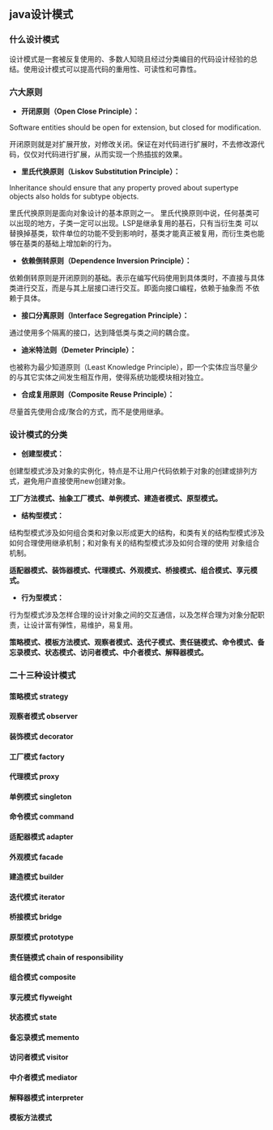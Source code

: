 ## java设计模式

### 什么设计模式

设计模式是一套被反复使用的、多数人知晓且经过分类编目的代码设计经验的总结。使用设计模式可以提高代码的重用性、可读性和可靠性。

### 六大原则

- **开闭原则（Open Close Principle）：**

Software entities should be open for extension, but closed for modification.

开闭原则就是对扩展开放，对修改关闭。保证在对代码进行扩展时，不去修改源代码，仅仅对代码进行扩展，从而实现一个热插拔的效果。

- **里氏代换原则（Liskov Substitution Principle）：**

Inheritance should ensure that any property proved about supertype objects also holds for subtype objects.

里氏代换原则是面向对象设计的基本原则之一。 里氏代换原则中说，任何基类可以出现的地方，子类一定可以出现。LSP是继承复用的基石，只有当衍生类
可以替换掉基类，软件单位的功能不受到影响时，基类才能真正被复用，而衍生类也能够在基类的基础上增加新的行为。

- **依赖倒转原则（Dependence Inversion Principle）：**

依赖倒转原则是开闭原则的基础。表示在编写代码使用到具体类时，不直接与具体类进行交互，而是与其上层接口进行交互。即面向接口编程，依赖于抽象而
不依赖于具体。

- **接口分离原则（Interface Segregation Principle）：**

通过使用多个隔离的接口，达到降低类与类之间的耦合度。

- **迪米特法则（Demeter Principle）：**

也被称为最少知道原则（Least Knowledge Principle），即一个实体应当尽量少的与其它实体之间发生相互作用，使得系统功能模块相对独立。

- **合成复用原则（Composite Reuse Principle）：**

尽量首先使用合成/聚合的方式，而不是使用继承。


### 设计模式的分类

- **创建型模式：**

创建型模式涉及对象的实例化，特点是不让用户代码依赖于对象的创建或排列方式，避免用户直接使用new创建对象。

**工厂方法模式、抽象工厂模式、单例模式、建造者模式、原型模式。**

- **结构型模式：**

结构型模式涉及如何组合类和对象以形成更大的结构，和类有关的结构型模式涉及如何合理使用继承机制；和对象有关的结构型模式涉及如何合理的使用
对象组合机制。

**适配器模式、装饰器模式、代理模式、外观模式、桥接模式、组合模式、享元模式。**


- **行为型模式：**

行为型模式涉及怎样合理的设计对象之间的交互通信，以及怎样合理为对象分配职责，让设计富有弹性，易维护，易复用。

**策略模式、模板方法模式、观察者模式、迭代子模式、责任链模式、命令模式、备忘录模式、状态模式、访问者模式、中介者模式、解释器模式。**


### 二十三种设计模式

#### 策略模式 strategy



#### 观察者模式 observer



#### 装饰模式 decorator



#### 工厂模式 factory



#### 代理模式 proxy



#### 单例模式 singleton



#### 命令模式 command



#### 适配器模式 adapter



#### 外观模式 facade



#### 建造模式 builder



#### 迭代模式 iterator



#### 桥接模式 bridge



#### 原型模式 prototype



#### 责任链模式 chain of responsibility



#### 组合模式 composite



#### 享元模式 flyweight



#### 状态模式 state



#### 备忘录模式 memento



#### 访问者模式 visitor



#### 中介者模式 mediator



#### 解释器模式 interpreter



#### 模板方法模式